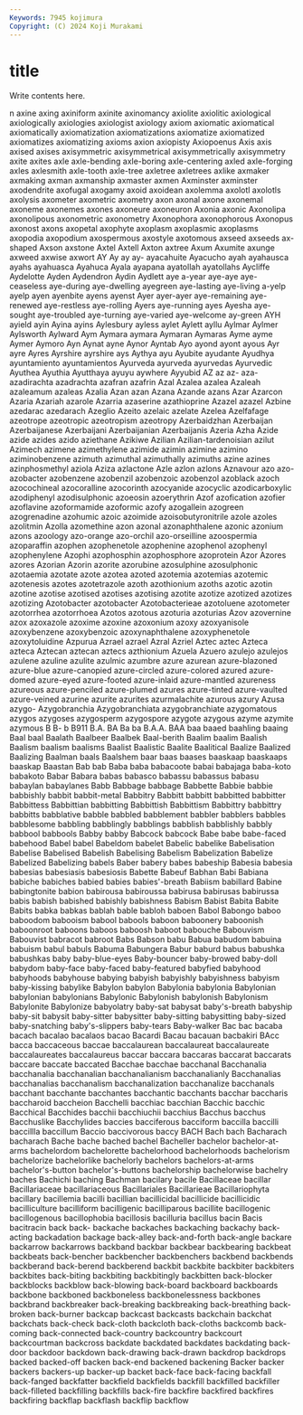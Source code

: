 ```yaml
---
Keywords: 7945 kojimura
Copyright: (C) 2024 Koji Murakami
---
```


# title

Write contents here.



n axine axing axiniform axinite axinomancy axiolite axiolitic
axiological axiologically axiologies axiologist axiology axiom axiomatic axiomatical axiomatically axiomatization
axiomatizations axiomatize axiomatized axiomatizes axiomatizing axioms axion axiopisty Axiopoenus Axis
axis axised axises axisymmetric axisymmetrical axisymmetrically axisymmetry axite axites axle
axle-bending axle-boring axle-centering axled axle-forging axles axlesmith axle-tooth axle-tree axletree
axletrees axlike axmaker axmaking axman axmanship axmaster axmen Axminster axminster
axodendrite axofugal axogamy axoid axoidean axolemma axolotl axolotls axolysis axometer
axometric axometry axon axonal axone axonemal axoneme axonemes axones axoneure
axoneuron Axonia axonic Axonolipa axonolipous axonometric axonometry Axonophora axonophorous Axonopus
axonost axons axopetal axophyte axoplasm axoplasmic axoplasms axopodia axopodium axospermous
axostyle axotomous axseed axseeds ax-shaped Axson axstone Axtel Axtell Axton
axtree Axum Axumite axunge axweed axwise axwort AY Ay ay
ay- ayacahuite Ayacucho ayah ayahausca ayahs ayahuasca Ayahuca Ayala ayapana
ayatollah ayatollahs Aycliffe Aydelotte Ayden Aydendron Aydin Aydlett aye a-year
aye-aye aye-ceaseless aye-during aye-dwelling ayegreen aye-lasting aye-living a-yelp ayelp ayen
ayenbite ayens ayenst Ayer ayer-ayer aye-remaining aye-renewed aye-restless aye-rolling Ayers
aye-running ayes Ayesha aye-sought aye-troubled aye-turning aye-varied aye-welcome ay-green AYH
ayield ayin Ayina ayins Aylesbury ayless aylet Aylett ayllu Aylmar
Aylmer Aylsworth Aylward Aym Aymara aymara Aymaran Aymaras Ayme ayme
Aymer Aymoro Ayn Aynat ayne Aynor Ayntab Ayo ayond ayont
ayous Ayr ayre Ayres Ayrshire ayrshire ays Aythya ayu Ayubite
ayudante Ayudhya ayuntamiento ayuntamientos Ayurveda ayurveda ayurvedas Ayurvedic Ayuthea Ayuthia
Ayutthaya ayuyu aywhere Ayyubid AZ az az- aza- azadirachta azadrachta
azafran azafrin Azal Azalea azalea Azaleah azaleamum azaleas Azalia Azan
azan Azana Azande azans Azar Azarcon Azaria Azariah azarole Azarria
azaserine azathioprine Azazel azazel Azbine azedarac azedarach Azeglio Azeito azelaic
azelate Azelea Azelfafage azeotrope azeotropic azeotropism azeotropy Azerbaidzhan Azerbaijan Azerbaijanese
Azerbaijani Azerbaijanian Azerbaijanis Azeria Azha Azide azide azides azido aziethane
Azikiwe Azilian Azilian-tardenoisian azilut Azimech azimene azimethylene azimide azimin azimine
azimino aziminobenzene azimuth azimuthal azimuthally azimuths azine azines azinphosmethyl aziola
Aziza azlactone Azle azlon azlons Aznavour azo azo- azobacter azobenzene
azobenzil azobenzoic azobenzol azoblack azoch azocochineal azocoralline azocorinth azocyanide azocyclic
azodicarboxylic azodiphenyl azodisulphonic azoeosin azoerythrin Azof azofication azofier azoflavine azoformamide
azoformic azofy azogallein azogreen azogrenadine azohumic azoic azoimide azoisobutyronitrile azole
azoles azolitmin Azolla azomethine azon azonal azonaphthalene azonic azonium azons
azoology azo-orange azo-orchil azo-orseilline azoospermia azoparaffin azophen azophenetole azophenine azophenol
azophenyl azophenylene Azophi azophosphin azophosphore azoprotein Azor Azores azores Azorian
Azorin azorite azorubine azosulphine azosulphonic azotaemia azotate azote azotea azoted
azotemia azotemias azotemic azotenesis azotes azotetrazole azoth azothionium azoths azotic
azotin azotine azotise azotised azotises azotising azotite azotize azotized azotizes
azotizing Azotobacter azotobacter Azotobacterieae azotoluene azotometer azotorrhea azotorrhoea Azotos azotous
azoturia azoturias Azov azovernine azox azoxazole azoxime azoxine azoxonium azoxy
azoxyanisole azoxybenzene azoxybenzoic azoxynaphthalene azoxyphenetole azoxytoluidine Azpurua Azrael azrael Azral
Azriel Aztec aztec Azteca azteca Aztecan aztecan aztecs azthionium Azuela
Azuero azulejo azulejos azulene azuline azulite azulmic azumbre azure azurean
azure-blazoned azure-blue azure-canopied azure-circled azure-colored azured azure-domed azure-eyed azure-footed azure-inlaid
azure-mantled azureness azureous azure-penciled azure-plumed azures azure-tinted azure-vaulted azure-veined azurine
azurite azurites azurmalachite azurous azury Azusa azygo- Azygobranchia Azygobranchiata azygobranchiate
azygomatous azygos azygoses azygosperm azygospore azygote azygous azyme azymite azymous
B B- b B911 B.A. BA Ba ba B.A.A. BAA
baa baaed baahling baaing Baal baal Baalath Baalbeer Baalbek Baal-berith
Baalim baalim Baalish Baalism baalism baalisms Baalist Baalistic Baalite Baalitical
Baalize Baalized Baalizing Baalman baals Baalshem baar baas baases baaskaap
baaskaaps baaskap Baastan Bab bab Baba baba babacoote babai babajaga
baba-koto babakoto Babar Babara babas babasco babassu babassus babasu babaylan
babaylanes Babb Babbage babbage Babbette Babbie babbie babbishly babbit babbit-metal
Babbitry Babbitt babbitt babbitted babbitter Babbittess Babbittian babbitting Babbittish Babbittism
Babbittry babbittry babbitts babblative babble babbled babblement babbler babblers babbles
babblesome babbling babblingly babblings babblish babblishly babbly babbool babbools Babby
babby Babcock babcock Babe babe babe-faced babehood Babel babel Babeldom
babelet Babelic babelike Babelisation Babelise Babelised Babelish Babelising Babelism Babelization
Babelize Babelized Babelizing babels Baber babery babes babeship Babesia babesia
babesias babesiasis babesiosis Babette Babeuf Babhan Babi Babiana babiche babiches
babied babies babies'-breath Babiism babillard Babine babingtonite babion babirousa babiroussa
babirusa babirusas babirussa babis babish babished babishly babishness Babism Babist
Babita Babite Babits babka babkas bablah bable babloh baboen Babol
Babongo baboo baboodom babooism babool babools baboon baboonery baboonish baboonroot
baboons baboos baboosh baboot babouche Babouvism Babouvist babracot babroot Babs
Babson babu Babua babudom babuina babuism babul babuls Babuma Babungera
Babur baburd babus babushka babushkas baby baby-blue-eyes Baby-bouncer baby-browed baby-doll
babydom baby-face baby-faced baby-featured babyfied babyhood babyhoods babyhouse babying babyish
babyishly babyishness babyism baby-kissing babylike Babylon babylon Babylonia babylonia Babylonian
babylonian babylonians Babylonic Babylonish babylonish Babylonism Babylonite Babylonize babyolatry baby-sat
babysat baby's-breath babyship baby-sit babysit baby-sitter babysitter baby-sitting babysitting baby-sized
baby-snatching baby's-slippers baby-tears Baby-walker Bac bac bacaba bacach bacalao bacalaos
bacao Bacardi Bacau bacauan bacbakiri BAcc bacca baccaceous baccae baccalaurean
baccalaureat baccalaureate baccalaureates baccalaureus baccar baccara baccaras baccarat baccarats baccare
baccate baccated Bacchae bacchae bacchanal Bacchanalia bacchanalia bacchanalian bacchanalianism bacchanalianly
Bacchanalias bacchanalias bacchanalism bacchanalization bacchanalize bacchanals bacchant bacchante bacchantes bacchantic
bacchants bacchar baccharis baccharoid baccheion Bacchelli bacchiac bacchian Bacchic bacchic
Bacchical Bacchides bacchii bacchiuchii bacchius Bacchus bacchus Bacchuslike Bacchylides baccies
bacciferous bacciform baccilla baccilli baccillla baccillum Baccio baccivorous baccy BACH
Bach bach Bacharach bacharach Bache bache bached bachel Bacheller bachelor
bachelor-at-arms bachelordom bachelorette bachelorhood bachelorhoods bachelorism bachelorize bachelorlike bachelorly bachelors
bachelors-at-arms bachelor's-button bachelor's-buttons bachelorship bachelorwise bachelry baches Bachichi baching Bachman
bacilary bacile Bacillaceae bacillar Bacillariaceae bacillariaceous Bacillariales Bacillarieae Bacillariophyta bacillary
bacillemia bacilli bacillian bacillicidal bacillicide bacillicidic bacilliculture bacilliform bacilligenic bacilliparous
bacillite bacillogenic bacillogenous bacillophobia bacillosis bacilluria bacillus bacin Bacis bacitracin
back back- backache backaches backaching backachy back-acting backadation backage back-alley
back-and-forth back-angle backare backarrow backarrows backband backbar backbear backbearing backbeat
backbeats back-bencher backbencher backbenchers backbend backbends backberand back-berend backberend backbit
backbite backbiter backbiters backbites back-biting backbiting backbitingly backbitten back-blocker backblocks
backblow back-blowing back-board backboard backboards backbone backboned backboneless backbonelessness backbones
backbrand backbreaker back-breaking backbreaking back-breathing back-broken back-burner backcap backcast backcasts
backchain backchat backchats back-check back-cloth backcloth back-cloths backcomb back-coming back-connected
back-country backcountry backcourt backcourtman backcross backdate backdated backdates backdating back-door
backdoor backdown back-drawing back-drawn backdrop backdrops backed backed-off backen back-end
backened backening Backer backer backers backers-up backer-up backet back-face back-facing
backfall back-fanged backfatter backfield backfields backfill backfilled backfiller back-filleted backfilling
backfills back-fire backfire backfired backfires backfiring backflap backflash backflip backflow
